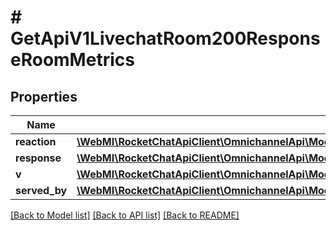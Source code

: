 # # GetApiV1LivechatRoom200ResponseRoomMetrics

## Properties

Name | Type | Description | Notes
------------ | ------------- | ------------- | -------------
**reaction** | [**\WebMI\RocketChatApiClient\OmnichannelApi\Model\GetApiV1LivechatRoom200ResponseRoomMetricsReaction**](GetApiV1LivechatRoom200ResponseRoomMetricsReaction.md) |  | [optional]
**response** | [**\WebMI\RocketChatApiClient\OmnichannelApi\Model\GetApiV1LivechatRoom200ResponseRoomMetricsResponse**](GetApiV1LivechatRoom200ResponseRoomMetricsResponse.md) |  | [optional]
**v** | [**\WebMI\RocketChatApiClient\OmnichannelApi\Model\GetApiV1LivechatRooms200ResponseRoomsInnerMetricsV**](GetApiV1LivechatRooms200ResponseRoomsInnerMetricsV.md) |  | [optional]
**served_by** | [**\WebMI\RocketChatApiClient\OmnichannelApi\Model\GetApiV1LivechatRoom200ResponseRoomMetricsServedBy**](GetApiV1LivechatRoom200ResponseRoomMetricsServedBy.md) |  | [optional]

[[Back to Model list]](../../README.md#models) [[Back to API list]](../../README.md#endpoints) [[Back to README]](../../README.md)
